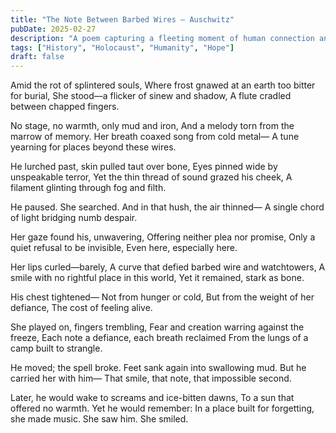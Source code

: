```yaml
---
title: "The Note Between Barbed Wires – Auschwitz"
pubDate: 2025-02-27
description: "A poem capturing a fleeting moment of human connection and defiance in the darkest of places."
tags: ["History", "Holocaust", "Humanity", "Hope"]
draft: false
---
```


Amid the rot of splintered souls,
Where frost gnawed at an earth too bitter for burial,
She stood—a flicker of sinew and shadow,
A flute cradled between chapped fingers.

No stage, no warmth, only mud and iron,
And a melody torn from the marrow of memory.
Her breath coaxed song from cold metal—
A tune yearning for places beyond these wires.

He lurched past, skin pulled taut over bone,
Eyes pinned wide by unspeakable terror,
Yet the thin thread of sound grazed his cheek,
A filament glinting through fog and filth.

He paused.
She searched.
And in that hush, the air thinned—
A single chord of light bridging numb despair.

Her gaze found his, unwavering,
Offering neither plea nor promise,
Only a quiet refusal to be invisible,
Even here, especially here.

Her lips curled—barely,
A curve that defied barbed wire and watchtowers,
A smile with no rightful place in this world,
Yet it remained, stark as bone.

His chest tightened—
Not from hunger or cold,
But from the weight of her defiance,
The cost of feeling alive.

She played on, fingers trembling,
Fear and creation warring against the freeze,
Each note a defiance, each breath reclaimed
From the lungs of a camp built to strangle.

He moved; the spell broke.
Feet sank again into swallowing mud.
But he carried her with him—
That smile, that note, that impossible second.

Later, he would wake to screams and ice-bitten dawns,
To a sun that offered no warmth.
Yet he would remember:
In a place built for forgetting, she made music.
She saw him.
She smiled. 